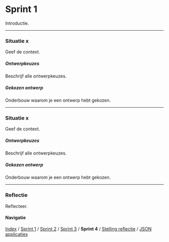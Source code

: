 # Sprint 1
Introductie.

---

### Situatie x
Geef de context.

##### Ontwerpkeuzes
Beschrijf alle ontwerpkeuzes.

##### Gekozen ontwerp
Onderbouw waarom je een ontwerp hebt gekozen.

---

### Situatie x
Geef de context.

##### Ontwerpkeuzes
Beschrijf alle ontwerpkeuzes.

##### Gekozen ontwerp
Onderbouw waarom je een ontwerp hebt gekozen.

---

### Reflectie
Reflecteer.

#### Navigatie
[Index](../readme.md) / [Sprint 1](../week6/sprint1.md) / [Sprint 2](../week6/sprint2.md) / [Sprint 3](sprint3.md)
/ **Sprint 4** / [Stelling reflectie](../overig/stelling-reflectie.md) / [JSON applicaties](../overig/json-applicaties.md)